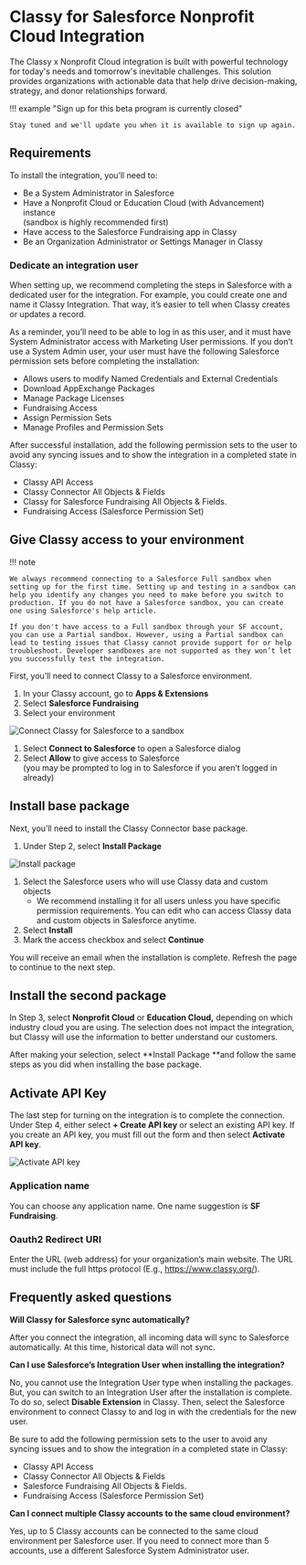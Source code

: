 # Classy for Salesforce Nonprofit Cloud Integration

The Classy x Nonprofit Cloud integration is built with powerful technology for today's needs and tomorrow's inevitable challenges. This solution provides organizations with actionable data that help drive decision-making, strategy, and donor relationships forward.

!!! example "Sign up for this beta program is currently closed"

    Stay tuned and we'll update you when it is available to sign up again.

## Requirements

To install the integration, you’ll need to:

- Be a System Administrator in Salesforce
- Have a Nonprofit Cloud or Education Cloud (with Advancement) instance \
  (sandbox is highly recommended first)
- Have access to the Salesforce Fundraising app in Classy
- Be an Organization Administrator or Settings Manager in Classy

### Dedicate an integration user

When setting up, we recommend completing the steps in Salesforce with a dedicated user for the integration. For example, you could create one and name it Classy Integration. That way, it’s easier to tell when Classy creates or updates a record.

As a reminder, you’ll need to be able to log in as this user, and it must have System Administrator access with Marketing User permissions. If you don’t use a System Admin user, your user must have the following Salesforce permission sets before completing the installation:

- Allows users to modify Named Credentials and External Credentials
- Download AppExchange Packages
- Manage Package Licenses
- Fundraising Access
- Assign Permission Sets
- Manage Profiles and Permission Sets

After successful installation, add the following permission sets to the user to avoid any syncing issues and to show the integration in a completed state in Classy:

- Classy API Access
- Classy Connector All Objects & Fields
- Classy for Salesforce Fundraising All Objects & Fields.
- Fundraising Access (Salesforce Permission Set)

## Give Classy access to your environment

!!! note

    We always recommend connecting to a Salesforce Full sandbox when setting up for the first time. Setting up and testing in a sandbox can help you identify any changes you need to make before you switch to production. If you do not have a Salesforce sandbox, you can create one using Salesforce's help article.

    If you don't have access to a Full sandbox through your SF account, you can use a Partial sandbox. However, using a Partial sandbox can lead to testing issues that Classy cannot provide support for or help troubleshoot. Developer sandboxes are not supported as they won’t let you successfully test the integration.

First, you’ll need to connect Classy to a Salesforce environment.

1. In your Classy account, go to **Apps & Extensions**
2. Select **Salesforce Fundraising**
3. Select your environment

![Connect Classy for Salesforce to a sandbox](https://learn.classy.org/rs/673-DCU-558/images/C4SFF-install-step1.png)

1. Select **Connect to Salesforce** to open a Salesforce dialog
2. Select **Allow** to give access to Salesforce \
   (you may be prompted to log in to Salesforce if you aren’t logged in already)

## Install base package

Next, you’ll need to install the Classy Connector base package.

1. Under Step 2, select **Install Package**

![Install package](https://learn.classy.org/rs/673-DCU-558/images/C4SFF-install-step2.png)

1. Select the Salesforce users who will use Classy data and custom objects
   - We recommend installing it for all users unless you have specific permission requirements. You can edit who can access Classy data and custom objects in Salesforce anytime.
2. Select **Install**
3. Mark the access checkbox and select **Continue**

You will receive an email when the installation is complete. Refresh the page to continue to the next step.

## Install the second package

In Step 3, select **Nonprofit Cloud** or **Education Cloud,** depending on which industry cloud you are using. The selection does not impact the integration, but Classy will use the information to better understand our customers.

After making your selection, select **Install Package **and follow the same steps as you did when installing the base package.

## Activate API Key

The last step for turning on the integration is to complete the connection. Under Step 4, either select **+ Create API key** or select an existing API key. If you create an API key, you must fill out the form and then select **Activate API key**.

![Activate API key](https://learn.classy.org/rs/673-DCU-558/images/C4SFF-install-step4.png)

### Application name

You can choose any application name. One name suggestion is **SF Fundraising**.

### Oauth2 Redirect URI

Enter the URL (web address) for your organization’s main website. The URL must include the full https protocol (E.g., https://www.classy.org/).

## Frequently asked questions

**Will Classy for Salesforce sync automatically?**

After you connect the integration, all incoming data will sync to Salesforce automatically. At this time, historical data will not sync.

**Can I use Salesforce’s Integration User when installing the integration?**

No, you cannot use the Integration User type when installing the packages. But, you can switch to an Integration User after the installation is complete. To do so, select **Disable Extension** in Classy. Then, select the Salesforce environment to connect Classy to and log in with the credentials for the new user.

Be sure to add the following permission sets to the user to avoid any syncing issues and to show the integration in a completed state in Classy:

- Classy API Access
- Classy Connector All Objects & Fields
- Salesforce Fundraising All Objects & Fields.
- Fundraising Access (Salesforce Permission Set)

**Can I connect multiple Classy accounts to the same cloud environment?**

Yes, up to 5 Classy accounts can be connected to the same cloud environment per Salesforce user. If you need to connect more than 5 accounts, use a different Salesforce System Administrator user.
